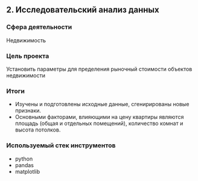 ## 2. Исследовательский анализ данных

### Сфера деятельности

Недвижимость

### Цель проекта

Установить параметры для пределения рыночный стоимости объектов недвижимости

### Итоги
- Изучены и подготовлены исходные данные, сгенирированы новые признаки.
- Основными факторами, влияющими на цену квартиры являются площадь (общая и отдельных помещений), количество комнат и высота потолков. 

### Используемый стек инструментов

- python
- pandas
- matplotlib
